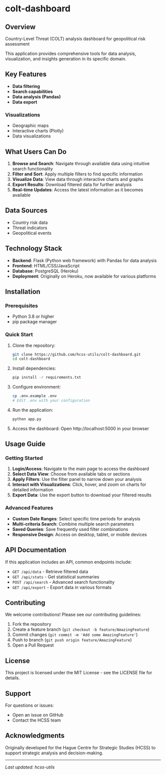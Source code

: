 # colt-dashboard

## Overview

Country-Level Threat (COLT) analysis dashboard for geopolitical risk assessment

This application provides comprehensive tools for data analysis, visualization, and insights generation in its specific domain.

## Key Features

- **Data filtering**
- **Search capabilities**
- **Data analysis (Pandas)**
- **Data export**

### Visualizations

- Geographic maps
- Interactive charts (Plotly)
- Data visualizations

## What Users Can Do

1. **Browse and Search**: Navigate through available data using intuitive search functionality
2. **Filter and Sort**: Apply multiple filters to find specific information
3. **Visualize Data**: View data through interactive charts and graphs
4. **Export Results**: Download filtered data for further analysis
5. **Real-time Updates**: Access the latest information as it becomes available

## Data Sources

- Country risk data
- Threat indicators
- Geopolitical events

## Technology Stack

- **Backend**: Flask (Python web framework) with Pandas for data analysis
- **Frontend**: HTML/CSS/JavaScript
- **Database**: PostgreSQL (Heroku)
- **Deployment**: Originally on Heroku, now available for various platforms

## Installation

### Prerequisites

- Python 3.8 or higher
- pip package manager

### Quick Start

1. Clone the repository:
   ```bash
   git clone https://github.com/hcss-utils/colt-dashboard.git
   cd colt-dashboard
   ```

2. Install dependencies:
   ```bash
   pip install -r requirements.txt
   ```

3. Configure environment:
   ```bash
   cp .env.example .env
   # Edit .env with your configuration
   ```

4. Run the application:
   ```bash
   python app.py
   ```

5. Access the dashboard:
   Open http://localhost:5000 in your browser

## Usage Guide

### Getting Started

1. **Login/Access**: Navigate to the main page to access the dashboard
2. **Select Data View**: Choose from available tabs or sections
3. **Apply Filters**: Use the filter panel to narrow down your analysis
4. **Interact with Visualizations**: Click, hover, and zoom on charts for detailed information
5. **Export Data**: Use the export button to download your filtered results

### Advanced Features

- **Custom Date Ranges**: Select specific time periods for analysis
- **Multi-criteria Search**: Combine multiple search parameters
- **Saved Queries**: Save frequently used filter combinations
- **Responsive Design**: Access on desktop, tablet, or mobile devices

## API Documentation

If this application includes an API, common endpoints include:

- `GET /api/data` - Retrieve filtered data
- `GET /api/stats` - Get statistical summaries
- `POST /api/search` - Advanced search functionality
- `GET /api/export` - Export data in various formats

## Contributing

We welcome contributions! Please see our contributing guidelines:

1. Fork the repository
2. Create a feature branch (`git checkout -b feature/AmazingFeature`)
3. Commit changes (`git commit -m 'Add some AmazingFeature'`)
4. Push to branch (`git push origin feature/AmazingFeature`)
5. Open a Pull Request

## License

This project is licensed under the MIT License - see the LICENSE file for details.

## Support

For questions or issues:
- Open an issue on GitHub
- Contact the HCSS team

## Acknowledgments

Originally developed for the Hague Centre for Strategic Studies (HCSS) to support strategic analysis and decision-making.

---

*Last updated: hcss-utils</format>*
